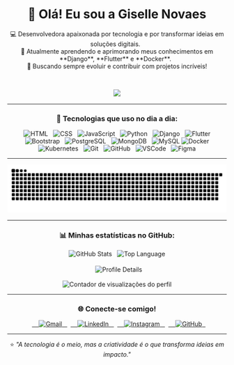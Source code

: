 <h1 align="center">👋 Olá! Eu sou a Giselle Novaes</h1>

<p align="center">
💻 Desenvolvedora apaixonada por tecnologia e por transformar ideias em soluções digitais.  
<br>
🌱 Atualmente aprendendo e aprimorando meus conhecimentos em **Django**, **Flutter** e **Docker**.  
<br>
🚀 Buscando sempre evoluir e contribuir com projetos incríveis!
</p>

<br>

<p align="center">
  <a href="https://meuportifolio.com" target="_blank">
    <img src="https://img.shields.io/badge/Meu_Portfólio-FDD835?style=for-the-badge&logo=netlify&logoColor=333" />  
  </a>
</p>

---

<h3 align="center">🚀 Tecnologias que uso no dia a dia:</h3>

<div align="center">
  <img alt="HTML" height="40" src="https://cdn.jsdelivr.net/gh/devicons/devicon/icons/html5/html5-plain.svg">
  <img alt="CSS" height="40" src="https://cdn.jsdelivr.net/gh/devicons/devicon/icons/css3/css3-plain.svg">
  <img alt="JavaScript" height="40" src="https://skillicons.dev/icons?i=javascript">
  <img alt="Python" height="40" src="https://cdn.jsdelivr.net/gh/devicons/devicon/icons/python/python-original.svg">
  <img alt="Django" height="40" src="https://skillicons.dev/icons?i=django">
  <img alt="Flutter" height="40" src="https://skillicons.dev/icons?i=flutter">
  <img alt="Bootstrap" height="40" src="https://cdn.jsdelivr.net/gh/devicons/devicon/icons/bootstrap/bootstrap-original.svg">
  <img alt="PostgreSQL" height="40" src="https://cdn.jsdelivr.net/gh/devicons/devicon/icons/postgresql/postgresql-plain.svg">
  <img alt="MongoDB" height="40" src="https://skillicons.dev/icons?i=mongodb">
  <img alt="MySQL" height="40" src="https://skillicons.dev/icons?i=mysql">
  <img alt="Docker" height="40" src="https://skillicons.dev/icons?i=docker&theme=dark">
  <img alt="Kubernetes" height="40" src="https://skillicons.dev/icons?i=kubernetes">
  <img alt="Git" height="40" src="https://skillicons.dev/icons?i=git">
  <img alt="GitHub" height="40" src="https://skillicons.dev/icons?i=github">
  <img alt="VSCode" height="40" src="https://skillicons.dev/icons?i=vscode">
  <img alt="Figma" height="40" src="https://skillicons.dev/icons?i=figma">
</div>

---

<div align="center">
  <img src="https://github.com/XL2N/XL2N/blob/output/github-contribution-grid-snake.svg" alt="snake animation"/>
</div>

---

<h3 align="center">📊 Minhas estatísticas no GitHub:</h3>

<div align="center">
  <img height="180" align="center" alt="GitHub Stats" src="https://github-readme-stats.vercel.app/api/?username=XL2N&show_icons=true&count_private=true&rank_icon=github&theme=ayu-mirage&font=Iosevka"/>
  <img height="180" align="center" alt="Top Language" src="https://github-readme-stats.vercel.app/api/top-langs/?username=XL2N&layout=compact&font=Iosevka&langs_count=16&theme=ayu-mirage"/>
  <br><br>
  <img align="center" alt="Profile Details" src="http://github-profile-summary-cards.vercel.app/api/cards/profile-details?username=XL2N&theme=ayu_mirage"/>
  <br><br>
  <img src="https://komarev.com/ghpvc/?username=XL2N&label=Visualizações%20do%20perfil&color=755b25&style=for-the-badge" alt="Contador de visualizações do perfil"/>
</div>

---

<h3 align="center">🌐 Conecte-se comigo!</h3>

<p align="center">
  <a href="mailto:giselle.ns.dev@gmail.com" target="_blank">
    <img src="https://img.shields.io/badge/Gmail-755b25?style=for-the-badge&logo=gmail&logoColor=fff" alt="Gmail"/>
  </a>
  <a href="https://www.linkedin.com/in/giselle-novaes-0b295a325" target="_blank">
    <img src="https://img.shields.io/badge/LinkedIn-755b25?style=for-the-badge&logo=linkedin&logoColor=fff" alt="LinkedIn"/>
  </a>
  <a href="https://www.instagram.com/xl_nvs/" target="_blank">
    <img src="https://img.shields.io/badge/Instagram-755b25?style=for-the-badge&logo=instagram&logoColor=fff" alt="Instagram"/>
  </a>
  <a href="https://github.com/XL2N" target="_blank">
    <img src="https://img.shields.io/badge/GitHub-755b25?style=for-the-badge&logo=github&logoColor=fff" alt="GitHub"/>
  </a>
</p>

---

<p align="center">
⭐️ <i>"A tecnologia é o meio, mas a criatividade é o que transforma ideias em impacto."</i>
</p>

